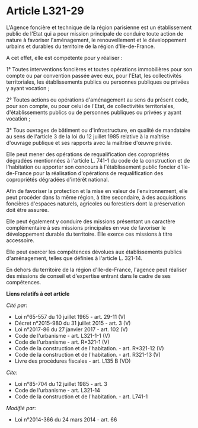 # Article L321-29

L'Agence foncière et technique de la région parisienne est un établissement public de l'Etat qui a pour mission principale de
conduire toute action de nature à favoriser l'aménagement, le renouvellement et le développement urbains et durables du
territoire de la région d'Ile-de-France. 

A cet effet, elle est compétente pour y réaliser : 

1° Toutes interventions foncières et toutes opérations immobilières pour son compte ou par convention passée avec eux, pour
l'Etat, les collectivités territoriales, les établissements publics ou personnes publiques ou privées y ayant vocation ; 

2° Toutes actions ou opérations d'aménagement au sens du présent code, pour son compte, ou pour celui de l'Etat, de
collectivités territoriales, d'établissements publics ou de personnes publiques ou privées y ayant vocation ; 

3° Tous ouvrages de bâtiment ou d'infrastructure, en qualité de mandataire au sens de l'article 3 de la loi du 12 juillet
1985 relative à la maîtrise d'ouvrage publique et ses rapports avec la maîtrise d'œuvre privée. 

Elle peut mener des opérations de requalification des copropriétés dégradées mentionnées à l'article L. 741-1 du code de la
construction et de l'habitation ou apporter son concours à l'établissement public foncier d'Ile-de-France pour la réalisation
d'opérations de requalification des copropriétés dégradées d'intérêt national. 

Afin de favoriser la protection et la mise en valeur de l'environnement, elle peut procéder dans la même région, à titre
secondaire, à des acquisitions foncières d'espaces naturels, agricoles ou forestiers dont la préservation doit être assurée. 

Elle peut également y conduire des missions présentant un caractère complémentaire à ses missions principales en vue de
favoriser le développement durable du territoire. Elle exerce ces missions à titre accessoire. 

Elle peut exercer les compétences dévolues aux établissements publics d'aménagement, telles que définies à l'article L.
321-14. 

En dehors du territoire de la région d'Ile-de-France, l'agence peut réaliser des missions de conseil et d'expertise entrant
dans le cadre de ses compétences.

**Liens relatifs à cet article**

_Cité par_:

  - Loi n°65-557 du 10 juillet 1965 - art. 29-11 (V)
  - Décret n°2015-980 du 31 juillet 2015 - art. 3 (V)
  - Loi n°2017-86 du 27 janvier 2017 - art. 102 (V)
  - Code de l'urbanisme - art. L321-1-1 (V)
  - Code de l'urbanisme - art. R*321-1 (V)
  - Code de la construction et de l'habitation. - art. R*321-12 (V)
  - Code de la construction et de l'habitation. - art. R321-13 (V)
  - Livre des procédures fiscales - art. L135 B (VD)

_Cite_:

  - Loi n°85-704 du 12 juillet 1985 - art. 3
  - Code de l'urbanisme - art. L321-14
  - Code de la construction et de l'habitation. - art. L741-1

_Modifié par_:

  - Loi n°2014-366 du 24 mars 2014 - art. 66
